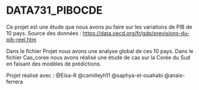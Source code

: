 # DATA731_PIBOCDE

Ce projet est une étude que nous avons pu faire sur les variations de PIB de 10 pays.
Source des données : https://data.oecd.org/fr/gdp/previsions-du-pib-reel.htm

Dans le fichier Projet nous avons une analyse global de ces 10 pays.
Dans le fichier Cas_coree nous avons réalisé une étude de cas sur la Corée du Sud en faisant des modèles de prédictions.

Projet réalisé avec : @Elsa-R @camilleyh11 @saphya-el-ouahabi @anais-ferrera
